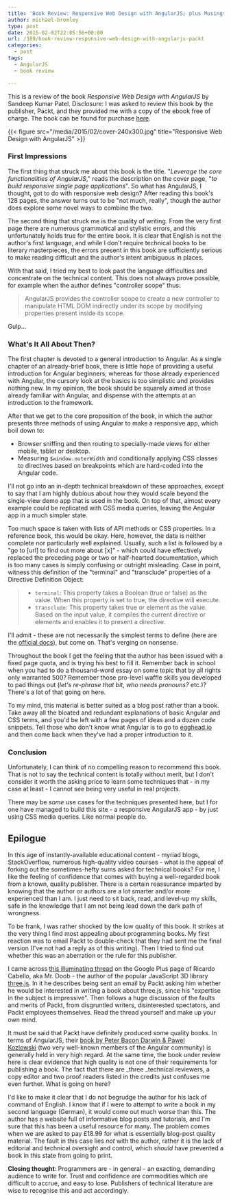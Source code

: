 ```yaml
---
title: 'Book Review: Responsive Web Design with AngularJS; plus Musings on Technical Writing'
author: michael-bromley
type: post
date: 2015-02-02T22:05:56+00:00
url: /389/book-review-responsive-web-design-with-angularjs-packt
categories:
  - post
tags:
  - AngularJS
  - book review

---
```

This is a review of the book _Responsive Web Design with AngularJS_ by Sandeep Kumar Patel. Disclosure: I was asked to review this book by the publisher, Packt, and they provided me with a copy of the ebook free of charge. The book can be found for purchase [here](https://www.packtpub.com/web-development/responsive-web-design-angularjs).

{{< figure src="/media/2015/02/cover-240x300.jpg" title="Responsive Web Design with AngularJS" >}}

### First Impressions

The first thing that struck me about this book is the title. "_Leverage the core functionalities of AngularJS_," reads the description on the cover page, "_to build responsive single page applications_". So what has AngularJS, I thought, got to do with responsive web design? After reading this book's 128 pages, the answer turns out to be "not much, really", though the author does explore some novel ways to combine the two.

The second thing that struck me is the quality of writing. From the very first page there are numerous grammatical and stylistic errors, and this unfortunately holds true for the entire book. It is clear that English is not the author's first language, and while I don't require technical books to be literary masterpieces, the errors present in this book are sufficiently serious to make reading difficult and the author's intent ambiguous in places.

With that said, I tried my best to look past the language difficulties and concentrate on the technical content. This does not always prove possible, for example when the author defines "controller scope" thus:

> AngularJS provides the controller scope to create a new controller to manipulate HTML DOM indirectly under its scope by modifying properties present inside its scope.

Gulp...

### What's It All About Then?

The first chapter is devoted to a general introduction to Angular. As a single chapter of an already-brief book, there is little hope of providing a useful introduction for Angular beginners; whereas for those already experienced with Angular, the cursory look at the basics is too simplistic and provides nothing new. In my opinion, the book should be squarely aimed at those already familiar with Angular, and dispense with the attempts at an introduction to the framework.

After that we get to the core proposition of the book, in which the author presents three methods of using Angular to make a responsive app, which boil down to:

  * Browser sniffing and then routing to specially-made views for either mobile, tablet or desktop.
  * Measuring `$window.outerWidth` and conditionally applying CSS classes to directives based on breakpoints which are hard-coded into the Angular code.

I'll not go into an in-depth technical breakdown of these approaches, except to say that I am highly dubious about how they would scale beyond the single-view demo app that is used in the book. On top of that, almost every example could be replicated with CSS media queries, leaving the Angular app in a much simpler state.

Too much space is taken with lists of API methods or CSS properties. In a reference book, this would be okay. Here, however, the data is neither complete nor particularly well explained. Usually, such a list is followed by a "go to [url] to find out more about [x]" - which could have effectively replaced the preceding page or two or half-hearted documentation, which is too many cases is simply confusing or outright misleading. Case in point, witness this definition of the "terminal" and "transclude" properties of a Directive Definition Object:

>   * `terminal`: This property takes a Boolean (true or false) as the value. When this property is set to true, the directive will execute.
>   * `transclude`: This property takes true or element as the value. Based on the input value, it compiles the current directive or elements and enables it to present a directive.

I'll admit - these are not necessarily the simplest terms to define (here are the [official docs](https://docs.angularjs.org/api/ng/service/$compile#-terminal-)), but come on. That's verging on nonsense.

Throughout the book I get the feeling that the author has been issued with a fixed page quota, and is trying his best to fill it. Remember back in school when you had to do a thousand-word essay on some topic that by all rights only warranted 500? Remember those pro-level waffle skills you developed to pad things out (_let's re-phrase that bit_, _who needs pronouns?_ etc.)? There's a lot of that going on here.

To my mind, this material is better suited as a blog post rather than a book. Take away all the bloated and redundant explanations of basic Angular and CSS terms, and you'd be left with a few pages of ideas and a dozen code snippets. Tell those who don't know what Angular is to go to [egghead.io](http://egghead.io/) and then come back when they've had a proper introduction to it.

### Conclusion

Unfortunately, I can think of no compelling reason to recommend this book. That is not to say the technical content is totally without merit, but I don't consider it worth the asking price to learn some techniques that - in my case at least - I cannot see being very useful in real projects.

There may be _some_ use cases for the techniques presented here, but I for one have managed to build this site - a responsive AngularJS app - by just using CSS media queries. Like normal people do.

## Epilogue

In this age of instantly-available educational content - myriad blogs, StackOverflow, numerous high-quality video courses - what is the appeal of forking out the sometimes-hefty sums asked for technical books? For me, I like the feeling of confidence that comes with buying a well-regarded book from a known, quality publisher. There is a certain reassurance imparted by knowing that the author or authors are a lot smarter and/or more experienced than I am. I just need to sit back, read, and level-up my skills, safe in the knowledge that I am not being lead down the dark path of wrongness.

To be frank, I was rather shocked by the low quality of this book. It strikes at the very thing I find most appealing about programming books. My first reaction was to email Packt to double-check that they had sent me the final version (I've not had a reply as of this writing). Then I tried to find out whether this was an aberration or the rule for this publisher.

I came across [this illuminating thread](https://plus.google.com/+ricardocabello/posts/PDVcovR7Sir) on the Google Plus page of Ricardo Cabello, aka Mr. Doob - the author of the popular JavaScript 3D library [three.js](https://github.com/mrdoob/three.js). In it he describes being sent an email by Packt asking him whether he would be interested in writing a book about three.js, since his "expertise in the subject is impressive". Then follows a huge discussion of the faults and merits of Packt, from disgruntled writers, disinterested spectators, and Packt employees themselves. Read the thread yourself and make up your own mind.

It must be said that Packt have definitely produced some quality books. In terms of AngularJS, their [book by Peter Bacon Darwin & Pawel Kozlowski](https://www.packtpub.com/web-development/mastering-web-application-development-angularjs) (two very well-known members of the Angular community) is generally held in very high regard. At the same time, the book under review here is clear evidence that high quality is not one of their requirements for publishing a book. The fact that there are _three _technical reviewers, a copy editor and two proof readers listed in the credits just confuses me even further. What is going on here?

I'd like to make it clear that I do not begrudge the author for his lack of command of English. I know that if I were to attempt to write a book in my second language (German), it would come out much worse than this. The author has a website full of informative blog posts and tutorials, and I'm sure that this has been a useful resource for many. The problem comes when we are asked to pay £18.99 for what is essentially blog-post quality material. The fault in this case lies _not_ with the author, rather it is the lack of editorial and technical oversight and control, which _should_ have prevented a book in this state from going to print.

**Closing thought**: Programmers are - in general - an exacting, demanding audience to write for. Trust and confidence are commodities which are difficult to accrue, and easy to lose. Publishers of technical literature are wise to recognise this and act accordingly.

&nbsp;